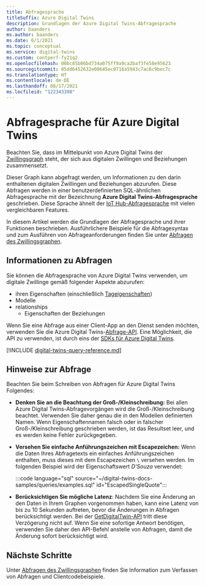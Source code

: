 ```yaml
---
title: Abfragesprache
titleSuffix: Azure Digital Twins
description: Grundlagen der Azure Digital Twins-Abfragesprache
author: baanders
ms.author: baanders
ms.date: 6/1/2021
ms.topic: conceptual
ms.service: digital-twins
ms.custom: contperf-fy21q2
ms.openlocfilehash: 00bc85b06bd734a075ff9a9ca2baf3fe58e95623
ms.sourcegitcommit: 05dd6452632e00645ec0716a5943c7ac6c9bec7c
ms.translationtype: HT
ms.contentlocale: de-DE
ms.lasthandoff: 08/17/2021
ms.locfileid: "122343398"
---
```

# <a name="about-the-query-language-for-azure-digital-twins"></a>Abfragesprache für Azure Digital Twins

Beachten Sie, dass im Mittelpunkt von Azure Digital Twins der [Zwillingsgraph](concepts-twins-graph.md) steht, der sich aus digitalen Zwillingen und Beziehungen zusammensetzt. 

Dieser Graph kann abgefragt werden, um Informationen zu den darin enthaltenen digitalen Zwillingen und Beziehungen abzurufen. Diese Abfragen werden in einer benutzerdefinierten SQL-ähnlichen Abfragesprache mit der Bezeichnung **Azure Digital Twins-Abfragesprache** geschrieben. Diese Sprache ähnelt der [IoT Hub-Abfragesprache](../iot-hub/iot-hub-devguide-query-language.md) mit vielen vergleichbaren Features.

In diesem Artikel werden die Grundlagen der Abfragesprache und ihrer Funktionen beschrieben. Ausführlichere Beispiele für die Abfragesyntax und zum Ausführen von Abfrageanforderungen finden Sie unter [Abfragen des Zwillingsgraphen](how-to-query-graph.md).

## <a name="about-the-queries"></a>Informationen zu Abfragen

Sie können die Abfragesprache von Azure Digital Twins verwenden, um digitale Zwillinge gemäß folgender Aspekte abzurufen:
* ihren Eigenschaften (einschließlich [Tageigenschaften](how-to-use-tags.md))
* Modelle
* relationships
  - Eigenschaften der Beziehungen

Wenn Sie eine Abfrage aus einer Client-App an den Dienst senden möchten, verwenden Sie die Azure Digital Twins-[Abfrage-API](/rest/api/digital-twins/dataplane/query). Eine Möglichkeit, die API zu verwenden, ist durch eins der [SDKs für Azure Digital Twins](concepts-apis-sdks.md#overview-data-plane-apis).

[!INCLUDE [digital-twins-query-reference.md](../../includes/digital-twins-query-reference.md)]

## <a name="considerations-for-querying"></a>Hinweise zur Abfrage

Beachten Sie beim Schreiben von Abfragen für Azure Digital Twins Folgendes:
* **Denken Sie an die Beachtung der Groß-/Kleinschreibung:** Bei allen Azure Digital Twins-Abfragevorgängen wird die Groß-/Kleinschreibung beachtet. Verwenden Sie daher genau die in den Modellen definierten Namen. Wenn Eigenschaftennamen falsch oder in falscher Groß-/Kleinschreibung geschrieben werden, ist das Resultset leer, und es werden keine Fehler zurückgegeben.
* **Versehen Sie einfache Anführungszeichen mit Escapezeichen:** Wenn die Daten Ihres Abfragetexts ein einfaches Anführungszeichen enthalten, muss dieses mit dem Escapezeichen `\` versehen werden. Im folgenden Beispiel wird der Eigenschaftswert *D'Souza* verwendet:

  :::code language="sql" source="~/digital-twins-docs-samples/queries/examples.sql" id="EscapedSingleQuote":::

* **Berücksichtigen Sie mögliche Latenz**: Nachdem Sie eine Änderung an den Daten in Ihrem Graphen vorgenommen haben, kann eine Latenz von bis zu 10 Sekunden auftreten, bevor die Änderungen in Abfragen berücksichtigt werden. Bei der [GetDigitalTwin-API](how-to-manage-twin.md#get-data-for-a-digital-twin) tritt diese Verzögerung nicht auf. Wenn Sie eine sofortige Antwort benötigen, verwenden Sie daher den API-Befehl anstelle von Abfragen, damit die Änderung sofort berücksichtigt wird.

## <a name="next-steps"></a>Nächste Schritte

Unter [Abfragen des Zwillingsgraphen](how-to-query-graph.md) finden Sie Information zum Verfassen von Abfragen und Clientcodebeispiele.